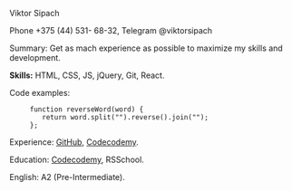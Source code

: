 
 Viktor Sipach

 Phone +375 (44) 531- 68-32, Telegram @viktorsipach

 Summary:  Get as mach experience as possible to maximize my skills and development.

**Skills:** HTML, CSS, JS, jQuery, Git, React.  


   Code examples:

         function reverseWord(word) {
            return word.split("").reverse().join("");
         };
        
 Experience: [GitHub](http://github.com/viktorsipach/my_projects), [Codecodemy](http://codecodemy.com/5009358313).

 Education: [Codecodemy](http://codecodemy.com/5009358313), RSSchool.

 English: A2 (Pre-Intermediate).

 